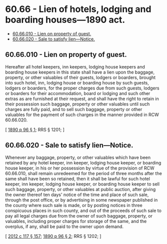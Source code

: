 # 60.66 - Lien of hotels, lodging and boarding houses—1890 act.
* [60.66.010 - Lien on property of guest.](#6066010---lien-on-property-of-guest)
* [60.66.020 - Sale to satisfy lien—Notice.](#6066020---sale-to-satisfy-liennotice)
## 60.66.010 - Lien on property of guest.
Hereafter all hotel keepers, inn keepers, lodging house keepers and boarding house keepers in this state shall have a lien upon the baggage, property, or other valuables of their guests, lodgers or boarders, brought into such hotel, inn, lodging house or boarding house by such guests, lodgers or boarders, for the proper charges due from such guests, lodgers or boarders for their accommodation, board or lodging and such other extras as are furnished at their request, and shall have the right to retain in their possession such baggage, property or other valuables until such charges are fully paid, and to sell such baggage, property or other valuables for the payment of such charges in the manner provided in RCW 60.66.020.

\[ [1890 p 96 § 1](http://leg.wa.gov/CodeReviser/documents/sessionlaw/1890c96.pdf?cite=1890%20p%2096%20§%201); RRS § 1201; \]

## 60.66.020 - Sale to satisfy lien—Notice.
Whenever any baggage, property, or other valuables which have been retained by any hotel keeper, inn keeper, lodging house keeper, or boarding house keeper, in his or her possession by virtue of the provision of RCW 60.66.010, shall remain unredeemed for the period of three months after the same shall have been so retained, then it shall be lawful for such hotel keeper, inn keeper, lodging house keeper, or boarding house keeper to sell such baggage, property, or other valuables at public auction, after giving the owner thereof ten days' notice of the time and place of such sale, through the post office, or by advertising in some newspaper published in the county where such sale is made, or by posting notices in three conspicuous places in such county, and out of the proceeds of such sale to pay all legal charges due from the owner of such baggage, property, or valuables, including proper charges for storage of the same, and the overplus, if any, shall be paid to the owner upon demand.

\[ [2012 c 117 § 157](http://lawfilesext.leg.wa.gov/biennium/2011-12/Pdf/Bills/Session%20Laws/Senate/6095.SL.pdf?cite=2012%20c%20117%20§%20157); [1890 p 96 § 2](http://leg.wa.gov/CodeReviser/documents/sessionlaw/1890c96.pdf?cite=1890%20p%2096%20§%202); RRS § 1202; \]

